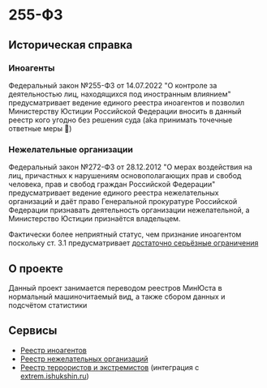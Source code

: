 # 255-ФЗ

## Историческая справка

### Иноагенты
Федеральный закон №255-ФЗ от 14.07.2022 "О контроле за деятельностью лиц, находящихся под иностранным влиянием" предусматривает ведение единого реестра иноагентов и позволил Министерству Юстиции Российской Федерации вносить в данный реестр кого угодно без решения суда (aka принимать точечные ответные меры 🙂)

### Нежелательные организации

Федеральный закон №272-ФЗ от 28.12.2012 "О мерах воздействия на лиц, причастных к нарушениям основополагающих прав и свобод человека, прав и свобод граждан Российской Федерации" предусматривает ведение единого реестра нежелательных организаций и даёт право Генеральной прокуратуре Российской Федерации признавать деятельность организации нежелательной, а Министерство Юстиции признаётся владельцем.

Фактически более неприятный статус, чем признание иноагентом поскольку ст. 3.1 предусматривает [достаточно серьёзные ограничения](https://www.consultant.ru/document/cons_doc_LAW_139994/a2a2c3de18de17987c273111214cd45393805c36/)

## О проекте

Данный проект занимается переводом реестров МинЮста в нормальный машиночитаемый вид, а также сбором данных и подсчётом статистики

## Сервисы

* [Реестр иноагентов](https://fz255.github.io/)
* [Реестр нежелательных организаций](https://fz255.github.io/orgs)
* [Реестр террористов и экстремистов](https://fz255.github.io/fedsfm) (интеграция с [extrem.ishukshin.ru](https://extrem.ishukshin.ru))

